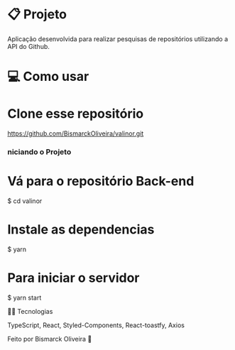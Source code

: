<h1>📋 Projeto</h1>

Aplicação desenvolvida para realizar pesquisas de repositórios utilizando a API do Github.



<h1>💻 Como usar</h1>

# Clone esse repositório 
https://github.com/BismarckOliveira/valinor.git

<h3>niciando o Projeto</h3>

# Vá para o repositório Back-end
$ cd valinor

# Instale as dependencias
$ yarn

# Para iniciar o servidor
$ yarn start

👨‍💻 Tecnologias

TypeScript, React, Styled-Components, React-toastfy, Axios



Feito por Bismarck Oliveira 👋